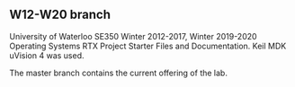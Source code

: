 ## W12-W20 branch
University of Waterloo SE350 Winter 2012-2017, Winter 2019-2020 Operating Systems RTX Project Starter Files and Documentation. Keil MDK uVision 4 was used.

The master branch contains the current offering of the lab.
